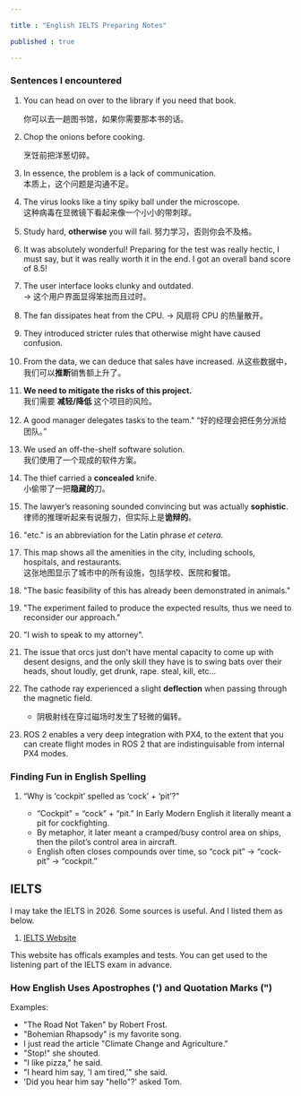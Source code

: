 ```yaml
---

title : "English IELTS Preparing Notes"

published : true

---
```



### Sentences I encountered

1. You can head on over to the library if you need that book.

    你可以去一趟图书馆，如果你需要那本书的话。
2. Chop the onions before cooking.

    烹饪前把洋葱切碎。
3. In essence, the problem is a lack of communication.  
	本质上，这个问题是沟通不足。

4. The virus looks like a tiny spiky ball under the microscope.  
    这种病毒在显微镜下看起来像一个小小的带刺球。  

5. Study hard, **otherwise** you will fail. 
	努力学习，否则你会不及格。 

6. It was absolutely wonderful! Preparing for the test was really hectic, I must say, but it was really worth it in the end. I got an overall band score of 8.5!

7. The user interface looks clunky and outdated.  
    → 这个用户界面显得笨拙而且过时。  

8. The fan dissipates heat from the CPU. 
    → 风扇将 CPU 的热量散开。  

9. They introduced stricter rules that otherwise might have caused confusion.

10. From the data, we can deduce that sales have increased.
	从这些数据中，我们可以**推断**销售额上升了。

11. **We need to mitigate the risks of this project.**  
	我们需要 **减轻/降低** 这个项目的风险。  

12. A good manager delegates tasks to the team." 
	“好的经理会把任务分派给团队。”  

13. We used an off-the-shelf software solution.  
    我们使用了一个现成的软件方案。  

14. The thief carried a **concealed** knife.  
	小偷带了一把**隐藏的**刀。  

15. The lawyer’s reasoning sounded convincing but was actually **sophistic**.  
	律师的推理听起来有说服力，但实际上是**诡辩的**。 

16. "etc." is an abbreviation for the Latin phrase *et cetera*. 

17. This map shows all the amenities in the city, including schools, hospitals, and restaurants.  
	这张地图显示了城市中的所有设施，包括学校、医院和餐馆。

18. "The basic feasibility of this has already been demonstrated in animals."

19. "The experiment failed to produce the expected results, thus we need to reconsider our approach."  
  
20. "I wish to speak to my attorney".

21. The issue that orcs just don't have mental capacity to come up with desent designs, and the only skill they have is to swing bats over their heads, shout loudly, get drunk, rape. steal, kill, etc...

22. The cathode ray experienced a slight **deflection** when passing through the magnetic field.  
	- 阴极射线在穿过磁场时发生了轻微的偏转。  

23. ROS 2 enables a very deep integration with PX4, to the extent that you can create flight modes in ROS 2 that are indistinguisable from internal PX4 modes.









### Finding Fun in English Spelling

1. “Why is ‘cockpit’ spelled as ‘cock’ + ‘pit’?”

	-	“Cockpit” = “cock” + “pit.” In Early Modern English it literally meant a pit for cockfighting.
	-	By metaphor, it later meant a cramped/busy control area on ships, then the pilot’s control area in aircraft.
	-	English often closes compounds over time, so “cock pit” → “cock-pit” → “cockpit.”





## IELTS 

I may take the IELTS in 2026. Some sources is useful. And I listed them as below.

1. [IELTS Website](https://ielts.org/take-a-test/preparation-resources/sample-test-questions/academic-test)

This website has officals examples and tests. You can get used to the listening part of the IELTS exam in advance.







### How English Uses Apostrophes (') and Quotation Marks (")

Examples:
- "The Road Not Taken" by Robert Frost.  
- "Bohemian Rhapsody" is my favorite song.  
- I just read the article "Climate Change and Agriculture."	
- "Stop!" she shouted.  
- "I like pizza," he said.  
- "I heard him say, 'I am tired,'" she said.  
- 'Did you hear him say "hello"?' asked Tom.